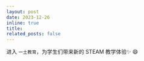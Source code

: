 ```yaml
---
layout: post
date: 2023-12-26 
inline: true
title: 
related_posts: false
---
```




进入 `一土教育`，为学生们带来新的 STEAM 教学体验✨ 😄
